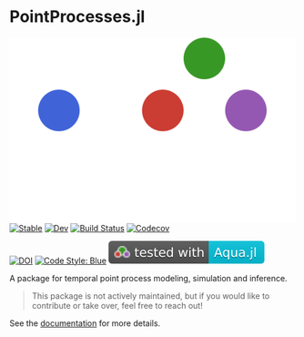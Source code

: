 # PointProcesses.jl

<img src="docs/src/assets/logo-dark.svg" align="right" />

[![Stable](https://img.shields.io/badge/docs-stable-blue.svg)](https://gdalle.github.io/PointProcesses.jl/stable)
[![Dev](https://img.shields.io/badge/docs-dev-blue.svg)](https://gdalle.github.io/PointProcesses.jl/dev)
[![Build Status](https://github.com/gdalle/PointProcesses.jl/workflows/CI/badge.svg)](https://github.com/gdalle/PointProcesses.jl/actions)
[![Codecov](https://codecov.io/gh/gdalle/PointProcesses.jl/branch/main/graph/badge.svg?token=ic5RSs629v)](https://codecov.io/gh/gdalle/PointProcesses.jl)

[![DOI](https://zenodo.org/badge/DOI/10.5281/zenodo.8157372.svg)](https://doi.org/10.5281/zenodo.8157372)
[![Code Style: Blue](https://img.shields.io/badge/code%20style-blue-4495d1.svg)](https://github.com/invenia/BlueStyle)
[![Aqua QA](https://raw.githubusercontent.com/JuliaTesting/Aqua.jl/master/badge.svg)](https://github.com/JuliaTesting/Aqua.jl)

A package for temporal point process modeling, simulation and inference.

> This package is not actively maintained, but if you would like to contribute or take over, feel free to reach out!

See the [documentation](https://gdalle.github.io/PointProcesses.jl/stable) for more details.
